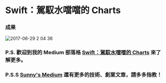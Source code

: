 # Swift：駕馭水噹噹的 Charts

[id1]: https://medium.com/@sunnylee945/swift-%E7%B0%A1%E5%96%AE%E8%A3%BD%E4%BD%9C%E7%94%9F%E5%8B%95%E6%BC%82%E4%BA%AE%E7%9A%84-charts-9cab4683d3b5
[id2]: https://medium.com/@sunnyleeyun

### 成果 ###
![2017-06-29 2 04 36](https://user-images.githubusercontent.com/20850892/27653771-b848a2b8-5c72-11e7-8010-2f0c2dfdd2cf.png)

### P.S. 歡迎到我的 Medium 部落格 [Swift：駕馭水噹噹的 Charts][id1] 來了解更多。 ###

### P.S.S [Sunny's Medium][id2] 還有更多的技術、創業文章，請多多指教！ ###
